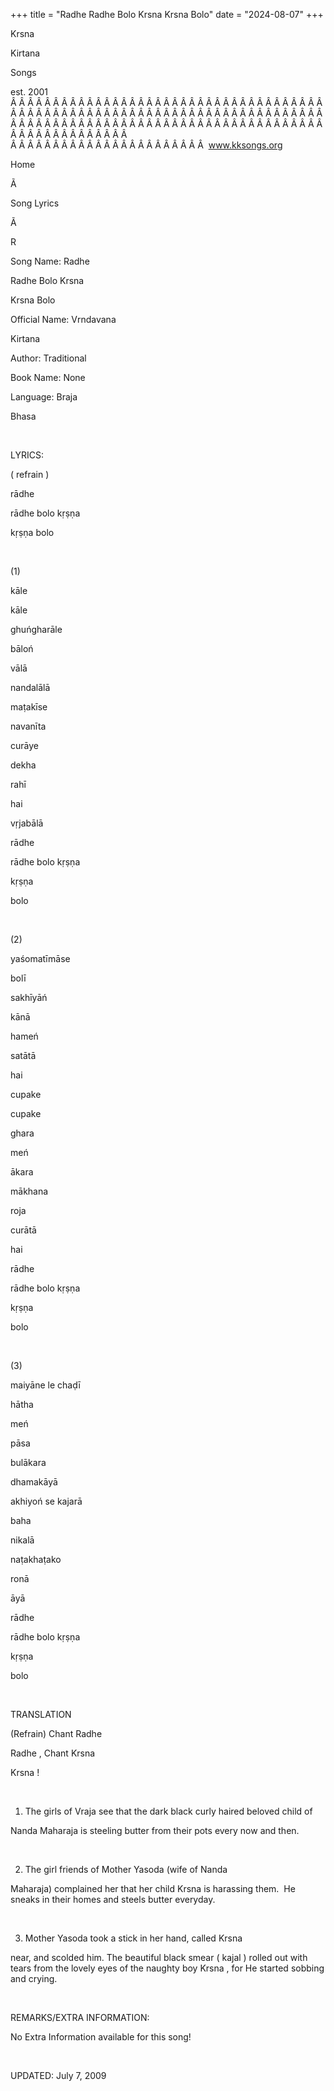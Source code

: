 +++ 
title = "Radhe Radhe Bolo Krsna Krsna Bolo"
date = "2024-08-07"
+++

Krsna
 
Kirtana
 
Songs

est. 2001
Â Â Â Â Â Â Â Â Â Â Â Â Â Â Â Â Â Â Â Â Â Â Â Â Â Â Â Â Â Â Â Â Â Â Â Â Â Â Â Â Â Â Â Â Â Â Â Â Â Â Â Â Â Â Â Â Â Â Â Â Â Â Â Â Â Â Â Â Â Â Â Â Â Â Â Â Â Â Â Â Â Â Â Â Â Â Â Â Â Â Â Â Â Â Â Â Â Â Â Â Â Â Â Â Â Â Â Â Â Â Â Â Â Â Â Â Â Â Â Â Â Â Â Â Â  
Â Â Â Â Â Â Â Â Â Â Â Â Â Â Â Â Â Â Â Â Â Â Â  
www.kksongs.org








Home


Ã 
 
Song Lyrics
 
Ã 
 
R


Song Name: 
Radhe
 
Radhe
 Bolo 
Krsna
 
Krsna
 Bolo


Official Name: 
Vrndavana
 
Kirtana


Author: Traditional


Book Name: None


Language: 
Braja


Bhasa


 


LYRICS:


(
refrain
)


rādhe
 
rādhe
 bolo 
kṛṣṇa


kṛṣṇa
 bolo 


 


(1)


kāle
 
kāle
 
ghuńgharāle
 
bāloń
 
vālā
 
nandalālā
 


maṭakīse
 
navanīta


curāye
 
dekha
 
rahī
 
hai
 
vṛjabālā




rādhe
 
rādhe
 bolo 
kṛṣṇa
 
kṛṣṇa

bolo 


 


(2)


yaśomatīmāse
 
bolī
 
sakhīyāń


kānā
 
hameń
 
satātā
 
hai
 


cupake
 
cupake
 
ghara
 
meń
 
ākara
 
mākhana
 
roja
 
curātā
 
hai
 


rādhe
 
rādhe
 bolo 
kṛṣṇa
 
kṛṣṇa

bolo 


 


(3)


maiyāne
 le 
chaḍī
 
hātha
 
meń
 
pāsa
 
bulākara
 
dhamakāyā




akhiyoń
 se 
kajarā


baha
 
nikalā
 
naṭakhaṭako
 
ronā


āyā
 


rādhe
 
rādhe
 bolo 
kṛṣṇa
 
kṛṣṇa

bolo 


 


TRANSLATION


(Refrain)
Chant 
Radhe
 
Radhe
, Chant 
Krsna
 
Krsna
! 


 


1) The girls of 
Vraja
 see that the dark black curly haired beloved child of

Nanda
 Maharaja is steeling butter from their pots
every now and then. 


 


2) The girl friends of
Mother 
Yasoda
 (wife of 
Nanda

Maharaja) complained her that her child 
Krsna
 is
harassing them.  He sneaks in their homes and steels butter everyday. 


 


3) Mother 
Yasoda
 took a stick in her hand, called 
Krsna

near, and scolded him. The beautiful black smear (
kajal
)
rolled out with tears from the lovely eyes of the naughty boy 
Krsna
, for He started sobbing and crying.


 


REMARKS/EXTRA INFORMATION:


No
Extra Information available for this song!


 


UPDATED:
 July 7, 2009